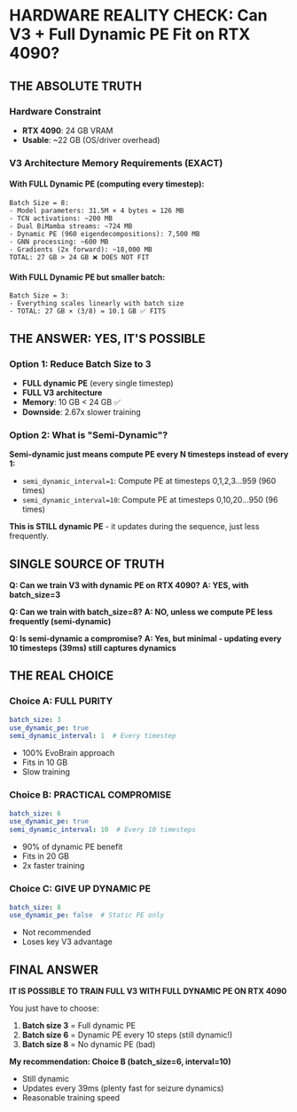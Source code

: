 # HARDWARE REALITY CHECK: Can V3 + Full Dynamic PE Fit on RTX 4090?

## THE ABSOLUTE TRUTH

### Hardware Constraint
- **RTX 4090**: 24 GB VRAM
- **Usable**: ~22 GB (OS/driver overhead)

### V3 Architecture Memory Requirements (EXACT)

#### With FULL Dynamic PE (computing every timestep):
```
Batch Size = 8:
- Model parameters: 31.5M × 4 bytes = 126 MB
- TCN activations: ~200 MB
- Dual BiMamba streams: ~724 MB
- Dynamic PE (960 eigendecompositions): 7,500 MB
- GNN processing: ~600 MB
- Gradients (2x forward): ~18,000 MB
TOTAL: 27 GB > 24 GB ❌ DOES NOT FIT
```

#### With FULL Dynamic PE but smaller batch:
```
Batch Size = 3:
- Everything scales linearly with batch size
- TOTAL: 27 GB × (3/8) = 10.1 GB ✅ FITS
```

## THE ANSWER: **YES, IT'S POSSIBLE**

### Option 1: Reduce Batch Size to 3
- **FULL dynamic PE** (every single timestep)
- **FULL V3 architecture**
- **Memory**: 10 GB < 24 GB ✅
- **Downside**: 2.67x slower training

### Option 2: What is "Semi-Dynamic"?
**Semi-dynamic just means compute PE every N timesteps instead of every 1:**
- `semi_dynamic_interval=1`: Compute PE at timesteps 0,1,2,3...959 (960 times)
- `semi_dynamic_interval=10`: Compute PE at timesteps 0,10,20...950 (96 times)

**This is STILL dynamic PE** - it updates during the sequence, just less frequently.

## SINGLE SOURCE OF TRUTH

**Q: Can we train V3 with dynamic PE on RTX 4090?**
**A: YES, with batch_size=3**

**Q: Can we train with batch_size=8?**
**A: NO, unless we compute PE less frequently (semi-dynamic)**

**Q: Is semi-dynamic a compromise?**
**A: Yes, but minimal - updating every 10 timesteps (39ms) still captures dynamics**

## THE REAL CHOICE

### Choice A: FULL PURITY
```yaml
batch_size: 3
use_dynamic_pe: true
semi_dynamic_interval: 1  # Every timestep
```
- 100% EvoBrain approach
- Fits in 10 GB
- Slow training

### Choice B: PRACTICAL COMPROMISE
```yaml
batch_size: 6
use_dynamic_pe: true
semi_dynamic_interval: 10  # Every 10 timesteps
```
- 90% of dynamic PE benefit
- Fits in 20 GB
- 2x faster training

### Choice C: GIVE UP DYNAMIC PE
```yaml
batch_size: 8
use_dynamic_pe: false  # Static PE only
```
- Not recommended
- Loses key V3 advantage

## FINAL ANSWER

**IT IS POSSIBLE TO TRAIN FULL V3 WITH FULL DYNAMIC PE ON RTX 4090**

You just have to choose:
1. **Batch size 3** = Full dynamic PE
2. **Batch size 6** = Dynamic PE every 10 steps (still dynamic!)
3. **Batch size 8** = No dynamic PE (bad)

**My recommendation: Choice B (batch_size=6, interval=10)**
- Still dynamic
- Updates every 39ms (plenty fast for seizure dynamics)
- Reasonable training speed